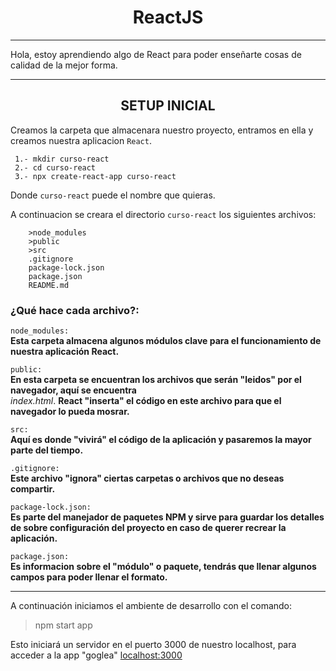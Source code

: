 <h1 align = 'center'> ReactJS </h1>

***
Hola, estoy aprendiendo algo de React para poder enseñarte cosas de calidad de la mejor forma.

---

<h2 align = 'center'> SETUP INICIAL  </h2>

Creamos la carpeta que almacenara nuestro proyecto, entramos en ella y creamos nuestra aplicacion `React`.

````
 1.- mkdir curso-react
 2.- cd curso-react
 3.- npx create-react-app curso-react
````
Donde `curso-react` puede el nombre que quieras.
<br/>

A continuacion se creara el directorio `curso-react` los siguientes archivos:

````
    >node_modules
    >public
    >src
    .gitignore
    package-lock.json
    package.json
    README.md
````
### ¿Qué hace cada archivo?:<br/>
`node_modules:` <br>
**Esta carpeta almacena algunos módulos clave para el funcionamiento de nuestra aplicación React.**

`public:` <br>
**En esta carpeta se encuentran los archivos que serán "leidos" por el navegador, aquí se encuentra** <br> *index.html*. **React "inserta" el código en este archivo para que el navegador lo pueda mosrar.**

`src:` <br>
**Aquí es donde "vivirá" el código de la aplicación y pasaremos la mayor parte del tiempo.**

`.gitignore:` <br>
**Este archivo "ignora" ciertas carpetas o archivos que no deseas compartir.**

`package-lock.json:` <br>
**Es parte del manejador de paquetes NPM y sirve para guardar los detalles de sobre configuración del proyecto en caso de querer recrear la aplicación.**

`package.json:` <br>
**Es informacion sobre el "módulo" o paquete, tendrás que llenar algunos campos para poder llenar el formato.**
***
A continuación iniciamos el ambiente de desarrollo con el comando:
> npm start app

Esto iniciará un servidor en el puerto 3000 de nuestro localhost, para acceder a la app "goglea" [localhost:3000](https://localhost:3000)

